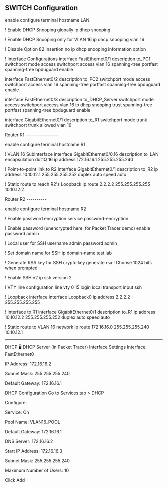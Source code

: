SWITCH Configuration
----------
enable
configure terminal
hostname LAN

! Enable DHCP Snooping globally
ip dhcp snooping

! Enable DHCP Snooping only for VLAN 16
ip dhcp snooping vlan 16

! Disable Option 82 insertion
no ip dhcp snooping information option

! Interface Configurations
interface FastEthernet0/1
 description to_PC1
 switchport mode access
 switchport access vlan 16
 spanning-tree portfast
 spanning-tree bpduguard enable

interface FastEthernet0/2
 description to_PC2
 switchport mode access
 switchport access vlan 16
 spanning-tree portfast
 spanning-tree bpduguard enable

interface FastEthernet0/3
 description to_DHCP_Server
 switchport mode access
 switchport access vlan 16
 ip dhcp snooping trust
 spanning-tree portfast
 spanning-tree bpduguard enable

interface GigabitEthernet0/1
 description to_R1
 switchport mode trunk
 switchport trunk allowed vlan 16



Router R1 ----------------

enable
configure terminal
hostname R1

! VLAN 16 Subinterface
interface GigabitEthernet0/0.16
 description to_LAN
 encapsulation dot1Q 16
 ip address 172.16.16.1 255.255.255.240

! Point-to-point link to R2
interface GigabitEthernet0/1
 description to_R2
 ip address 10.10.12.1 255.255.255.252
 duplex auto
 speed auto

! Static route to reach R2's Loopback
ip route 2.2.2.2 255.255.255.255 10.10.12.2



Router R2 ----------


enable
configure terminal
hostname R2

! Enable password encryption
service password-encryption

! Enable password (unencrypted here, for Packet Tracer demo)
enable password admin

! Local user for SSH
username admin password admin

! Set domain name for SSH
ip domain-name test.lab

! Generate RSA key for SSH
crypto key generate rsa
! Choose 1024 bits when prompted

! Enable SSH v2
ip ssh version 2

! VTY line configuration
line vty 0 15
 login local
 transport input ssh

! Loopback interface
interface Loopback0
 ip address 2.2.2.2 255.255.255.255

! Interface to R1
interface GigabitEthernet0/1
 description to_R1
 ip address 10.10.12.2 255.255.255.252
 duplex auto
 speed auto

! Static route to VLAN 16 network
ip route 172.16.16.0 255.255.255.240 10.10.12.1

----------------------------------
DHCP
🖥️ DHCP Server (in Packet Tracer)
Interface Settings
Interface: FastEthernet0

IP Address: 172.16.16.2

Subnet Mask: 255.255.255.240

Default Gateway: 172.16.16.1

DHCP Configuration
Go to Services tab > DHCP

Configure:

Service: On

Pool Name: VLAN16_POOL

Default Gateway: 172.16.16.1

DNS Server: 172.16.16.2

Start IP Address: 172.16.16.3

Subnet Mask: 255.255.255.240

Maximum Number of Users: 10

Click Add
